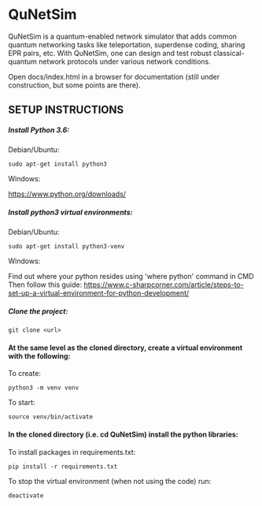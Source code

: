 # QuNetSim

QuNetSim is a quantum-enabled network simulator that adds common quantum networking tasks like teleportation, superdense coding, sharing EPR pairs, etc. With QuNetSim, one can design and test robust classical-quantum network protocols under various network conditions.

Open docs/index.html in a browser for documentation (still under construction, but some points are there).

## SETUP INSTRUCTIONS

##### Install Python 3.6:

Debian/Ubuntu:

`sudo apt-get install python3`

Windows:

https://www.python.org/downloads/

##### Install python3 virtual environments:

Debian/Ubuntu:

`sudo apt-get install python3-venv`

Windows:

Find out where your python resides using 'where python' command in CMD
Then follow this guide: https://www.c-sharpcorner.com/article/steps-to-set-up-a-virtual-environment-for-python-development/


##### Clone the project:

`git clone <url>`

#### At the same level as the cloned directory, create a virtual environment with the following:

To create:

`python3 -m venv venv`

To start:

`source venv/bin/activate`

#### In the cloned directory (i.e. cd QuNetSim) install the python libraries:
To install packages in requirements.txt:

`pip install -r requirements.txt`

To stop the virtual environment (when not using the code) run:

`deactivate`
